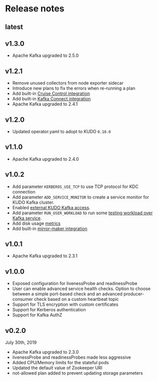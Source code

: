 # Release notes 

## latest

## v1.3.0

- Apache Kafka upgraded to 2.5.0

## v1.2.1

- Remove unused collectors from node exporter sidecar
- Introduce new plans to fix the errors when re-running a plan
- Add built-in [Cruise Control integration](./cruise-control.md)
- Add built-in [Kafka Connect integration](./kafka-connect.md)
- Apache Kafka upgraded to 2.4.1

## v1.2.0

- Updated operator.yaml to adopt to KUDO `0.10.0`

## v1.1.0

- Apache Kafka upgraded to 2.4.0

## v1.0.2

- Add parameter `KERBEROS_USE_TCP` to use TCP protocol for KDC connection
- Add parameter `ADD_SERVICE_MONITOR` to create a service monitor for KUDO Kafka cluster.
- Enabled [external KUDO Kafka access](./external-access.md).
- Add parameter `RUN_USER_WORKLOAD` to run some [testing workload over Kafka service](./kudo-kafka-runbook.md).
- Add disk usage [metrics](./monitoring.md)
- Add built-in [mirror-maker integration](./mirrormaker.md)

## v1.0.1

- Apache Kafka upgraded to 2.3.1

## v1.0.0

- Exposed configuration for livenessProbe and readinessProbe
- User can enable advanced service health checks. Option to choose between a simple port-based check and an advanced producer-consumer check based on a custom heartbeat topic
- Support for TLS encryption with custom certificates
- Support for Kerberos authentication
- Support for Kafka AuthZ

## v0.2.0 
July 30th, 2019

- Apache Kafka upgraded to 2.3.0
- livenessProbe and readinessProbes made less aggressive
- Added CPU/Memory limits for the stateful pods
- Updated the default value of Zookeeper URI
- not-allowed plan added to prevent updating storage parameters